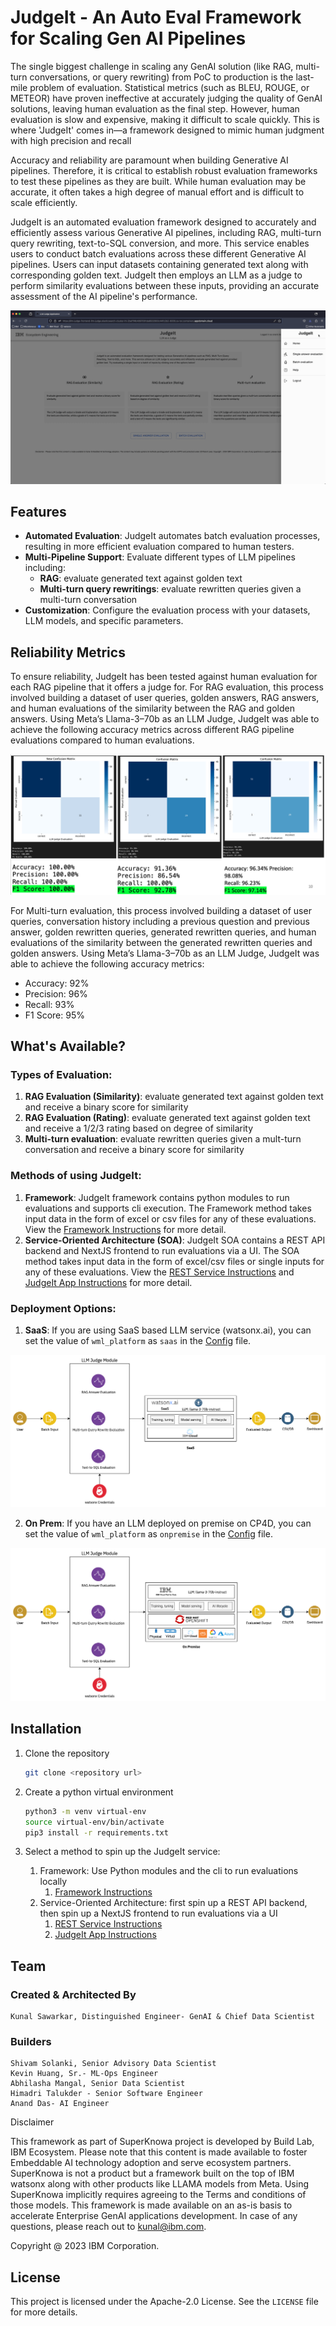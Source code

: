 # JudgeIt - An Auto Eval Framework for Scaling Gen AI Pipelines

The single biggest challenge in scaling any GenAI solution (like RAG, multi-turn conversations, or query rewriting) from PoC to production is the last-mile problem of evaluation. Statistical metrics (such as BLEU, ROUGE, or METEOR) have proven ineffective at accurately judging the quality of GenAI solutions, leaving human evaluation as the final step. However, human evaluation is slow and expensive, making it difficult to scale quickly. This is where 'JudgeIt' comes in—a framework designed to mimic human judgment with high precision and recall

Accuracy and reliability are paramount when building Generative AI pipelines. Therefore, it is critical to establish robust evaluation frameworks to test these pipelines as they are built. While human evaluation may be accurate, it often takes a high degree of manual effort and is difficult to scale efficiently.

JudgeIt is an automated evaluation framework designed to accurately and efficiently assess various Generative AI pipelines, including RAG, multi-turn query rewriting, text-to-SQL conversion, and more. This service enables users to conduct batch evaluations across these different Generative AI pipelines. Users can input datasets containing generated text along with corresponding golden text. JudgeIt then employs an LLM as a judge to perform similarity evaluations between these inputs, providing an accurate assessment of the AI pipeline's performance.

<!-- ![JudgeIt Flow](/images/flow-diagram.png) -->
![Multiturn app batch](/images/multiturn-app-batch.gif)


## Features

- **Automated Evaluation**: JudgeIt automates batch evaluation processes, resulting in more efficient evaluation compared to human testers.
- **Multi-Pipeline Support**: Evaluate different types of LLM pipelines including:
  - **RAG**: evaluate generated text against golden text
  - **Multi-turn query rewritings**: evaluate rewritten queries given a multi-turn conversation
- **Customization**: Configure the evaluation process with your datasets, LLM models, and specific parameters.

## Reliability Metrics

To ensure reliability, JudgeIt has been tested against human evaluation for each RAG pipeline that it offers a judge for. For RAG evaluation, this process involved building a dataset of user queries, golden answers, RAG answers, and human evaluations of the similarity between the RAG and golden answers. Using Meta’s Llama-3–70b as an LLM Judge, JudgeIt was able to achieve the following accuracy metrics across different RAG pipeline evaluations compared to human evaluations.

![RAG Reliability scores](/images/RAG-reliability-testing.png)


For Multi-turn evaluation, this process involved building a dataset of user queries, conversation history including a previous question and previous answer, golden rewritten queries, generated rewritten queries, and human evaluations of the similarity between the generated rewritten queries and golden answers. Using Meta’s Llama-3–70b as an LLM Judge, JudgeIt was able to achieve the following accuracy metrics:

- Accuracy: 92%
- Precision: 96%
- Recall: 93%
- F1 Score: 95%

## What's Available?

### Types of Evaluation:

1. **RAG Evaluation (Similarity)**: evaluate generated text against golden text and receive a binary score for similarity
2. **RAG Evaluation (Rating)**: evaluate generated text against golden text and receive a 1/2/3 rating based on degree of similarity
3. **Multi-turn evaluation**: evaluate rewritten queries given a mult-turn conversation and receive a binary score for similarity


### Methods of using JudgeIt:

1. **Framework**: JudgeIt framework contains python modules to run evaluations and supports cli execution. The Framework method takes input data in the form of excel or csv files for any of these evaluations. View the [Framework Instructions](./Framework/README.md) for more detail.
2. **Service-Oriented Architecture (SOA)**: JudgeIt SOA contains a REST API backend and NextJS frontend to run evaluations via a UI. The SOA method takes input data in the form of excel/csv files or single inputs for any of these evaluations. View the [REST Service Instructions](./REST-Service/README.md) and [JudgeIt App Instructions](./JudgeIt-App/README.md) for more detail.

### Deployment Options:

1. **SaaS**: If you are using SaaS based LLM service (watsonx.ai), you can set the value of `wml_platform` as `saas` in the [Config](./Framework/config.ini) file.

![Framework SaaS](/images/LLM-judge-framework-saas.png)

2. **On Prem**: If you have an LLM deployed on premise on CP4D, you can set the value of `wml_platform` as `onpremise` in the [Config](./Framework/config.ini) file.

![Framework OnPremise](/images/llm-judge-framework-onpremise.png)

## Installation

1. Clone the repository

   ```bash
   git clone <repository url>
   ```

2. Create a python virtual environment

   ```bash
   python3 -m venv virtual-env
   source virtual-env/bin/activate
   pip3 install -r requirements.txt
   ```

3. Select a method to spin up the JudgeIt service:
   1. Framework: Use Python modules and the cli to run evaluations locally
      1. [Framework Instructions](./Framework/README.md)
   2. Service-Oriented Architecture: first spin up a REST API backend, then spin up a NextJS frontend to run evaluations via a UI
      1. [REST Service Instructions](./REST-Service/README.md)
      2. [JudgeIt App Instructions](./JudgeIt-App/README.md)

## Team

### Created & Architected By

    Kunal Sawarkar, Distinguished Engineer- GenAI & Chief Data Scientist

### Builders

    Shivam Solanki, Senior Advisory Data Scientist
    Kevin Huang, Sr.- ML-Ops Engineer
    Abhilasha Mangal, Senior Data Scientist
    Himadri Talukder - Senior Software Engineer
    Anand Das- AI Engineer

Disclaimer

This framework as part of SuperKnowa project is developed by Build Lab, IBM Ecosystem. Please note that this content is made available to foster Embeddable AI technology adoption and serve ecosystem partners. SuperKnowa is not a product but a framework built on the top of IBM watsonx along with other products like LLAMA models from Meta. Using SuperKnowa implicitly requires agreeing to the Terms and conditions of those models. This framework is made available on an as-is basis to accelerate Enterprise GenAI applications development. In case of any questions, please reach out to kunal@ibm.com.

Copyright @ 2023 IBM Corporation.

## License

This project is licensed under the Apache-2.0 License. See the `LICENSE` file for more details.
